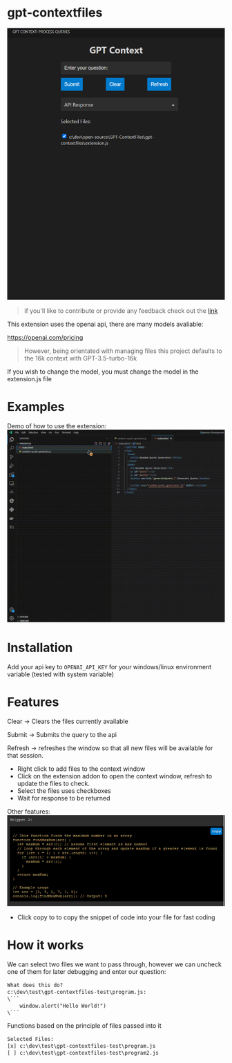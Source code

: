 # gpt-contextfiles

![gpt-contextfiles viewport](./images/extension.png)

> if you'll like to contribute or provide any feedback check out the [link](https://github.com/Iheuzio/gpt-contextfiles/issues)

This extension uses the openai api, there are many models avaliable:

https://openai.com/pricing

> However, being orientated with managing files this project defaults to the 16k context with GPT-3.5-turbo-16k

If you wish to change the model, you must change the model in the extension.js file

# Examples

Demo of how to use the extension:
![](./images/demo-program.gif)


# Installation

Add your api key to `OPENAI_API_KEY` for your windows/linux environment variable (tested with system variable)

# Features

Clear -> Clears the files currently available

Submit -> Submits the query to the api

Refresh -> refreshes the window so that all new files will be available for that session.

- Right click to add files to the context window
- Click on the extension addon to open the context window, refresh to update the files to check.
- Select the files uses checkboxes
- Wait for response to be returned

Other features:
![Copy button demonstration](./images/copy-image.png)
- Click copy to to copy the snippet of code into your file for fast coding

# How it works

We can select two files we want to pass through, however we can uncheck one of them for later debugging and enter our question:

```
What does this do?
c:\dev\test\gpt-contextfiles-test\program.js:
\```
	window.alert("Hello World!")
\```
```

Functions based on the principle of files passed into it
```
Selected Files:
[x] c:\dev\test\gpt-contextfiles-test\program.js
[ ] c:\dev\test\gpt-contextfiles-test\program2.js
```
